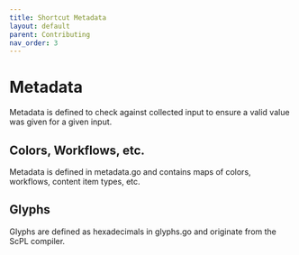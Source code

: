 ```yaml
---
title: Shortcut Metadata
layout: default
parent: Contributing
nav_order: 3
---
```


# Metadata

Metadata is defined to check against collected input to ensure a valid value was given for a given input.

## Colors, Workflows, etc.

Metadata is defined in metadata.go and contains maps of colors, workflows, content item types, etc.

## Glyphs

Glyphs are defined as hexadecimals in glyphs.go and originate from the ScPL compiler.

